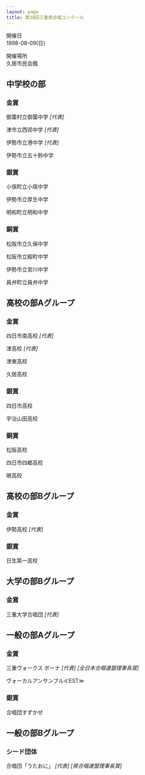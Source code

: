 ```yaml
---
layout: page
title: 第38回三重県合唱コンクール
---
```

開催日  
1998-08-09(日)

開催場所  
久居市民会館

中学校の部
----------

### 金賞

<span class="choir-name">御薗村立御薗中学</span> *\[代表\]*

<span class="choir-name">津市立西郊中学</span> *\[代表\]*

<span class="choir-name">伊勢市立港中学</span> *\[代表\]*

<span class="choir-name">伊勢市立五十鈴中学</span>

### 銀賞

<span class="choir-name">小俣町立小俣中学</span>

<span class="choir-name">伊勢市立厚生中学</span>

<span class="choir-name">明和町立明和中学</span>

### 銅賞

<span class="choir-name">松阪市立久保中学</span>

<span class="choir-name">松阪市立殿町中学</span>

<span class="choir-name">伊勢市立宮川中学</span>

<span class="choir-name">員弁町立員弁中学</span>

高校の部Aグループ
-----------------

### 金賞

<span class="choir-name">四日市南高校</span> *\[代表\]*

<span class="choir-name">津高校</span> *\[代表\]*

<span class="choir-name">津東高校</span>

<span class="choir-name">久居高校</span>

### 銀賞

<span class="choir-name">四日市高校</span>

<span class="choir-name">宇治山田高校</span>

### 銅賞

<span class="choir-name">松阪高校</span>

<span class="choir-name">四日市四郷高校</span>

<span class="choir-name">暁高校</span>

高校の部Bグループ
-----------------

### 金賞

<span class="choir-name">伊勢高校</span> *\[代表\]*

### 銀賞

<span class="choir-name">日生第一高校</span>

大学の部Bグループ
-----------------

### 金賞

<span class="choir-name">三重大学合唱団</span> *\[代表\]*

一般の部Aグループ
-----------------

### 金賞

<span class="choir-name">三重ヴォークス ボーナ</span> *\[代表\]* *\[全日本合唱連盟理事長賞\]*

<span class="choir-name">ヴォーカルアンサンブル≪EST≫</span>

### 銀賞

<span class="choir-name">合唱団すずかぜ</span>

一般の部Bグループ
-----------------

### シード団体

<span class="choir-name">合唱団「うたおに」</span> *\[代表\]* *\[県合唱連盟理事長賞\]*
